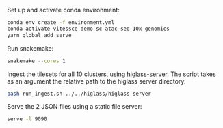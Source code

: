 Set up and activate conda environment:

```sh
conda env create -f environment.yml
conda activate vitessce-demo-sc-atac-seq-10x-genomics
yarn global add serve
```

Run snakemake:

```sh
snakemake --cores 1
```

Ingest the tilesets for all 10 clusters, using [higlass-server](https://github.com/higlass/higlass-server).
The script takes as an argument the relative path to the higlass server directory.

```sh
bash run_ingest.sh ../../higlass/higlass-server
```

Serve the 2 JSON files using a static file server:

```sh
serve -l 9090
```
